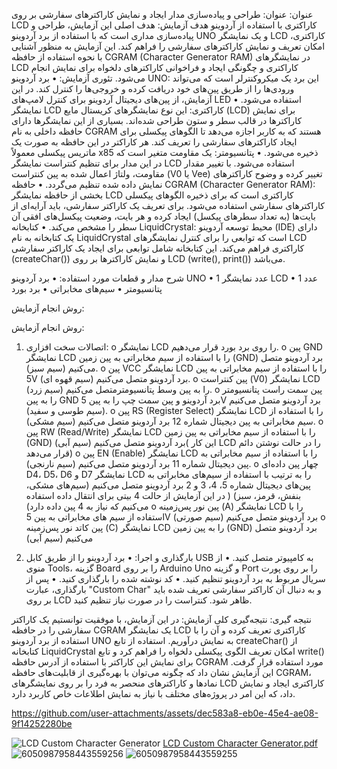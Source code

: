 عنوان: 
عنوان: طراحی و پیاده‌سازی مدار ایجاد و نمایش کاراکترهای سفارشی بر روی LCD کاراکتری با استفاده از آردوینو
هدف آزمایش:
هدف اصلی این آزمایش، طراحی و پیاده‌سازی مداری است که با استفاده از برد آردوینو UNO و یک نمایشگر LCD کاراکتری، امکان تعریف و نمایش کاراکترهای سفارشی را فراهم کند. این آزمایش به منظور آشنایی با نحوه استفاده از حافظه CGRAM (Character Generator RAM) در نمایشگرهای LCD کاراکتری و چگونگی ایجاد و فراخوانی کاراکترهای دلخواه برای نمایش انجام می‌شود.
تئوری آزمایش:
•	برد آردوینو UNO: این برد یک میکروکنترلر است که می‌تواند ورودی‌ها را از طریق پین‌های خود دریافت کرده و خروجی‌ها را کنترل کند. در این آزمایش، از پین‌های دیجیتال آردوینو برای کنترل لامپ‌های LED استفاده می‌شود.
•	نمایشگر LCD کاراکتری: این نوع نمایشگرهای کریستال مایع (LCD) برای نمایش کاراکترها در قالب سطر و ستون طراحی شده‌اند. بسیاری از این نمایشگرها دارای حافظه داخلی به نام CGRAM هستند که به کاربر اجازه می‌دهد تا الگوهای پیکسلی برای ایجاد کاراکترهای سفارشی را تعریف کند. هر کاراکتر در این حافظه به صورت یک ماتریس پیکسلی معمولاً x85 ذخیره می‌شود.
•	پتانسیومتر: یک مقاومت متغیر است که در این مدار برای تنظیم کنتراست نمایشگر LCD استفاده می‌شود. با تغییر مقدار مقاومت، ولتاژ اعمال شده به پین کنتراست (V0 یا Vee) تغییر کرده و وضوح کاراکترهای نمایش داده شده تنظیم می‌گردد.
•	حافظه CGRAM (Character Generator RAM): بخشی از حافظه نمایشگر LCD کاراکتری است که برای ذخیره الگوهای پیکسلی کاراکترهای سفارشی استفاده می‌شود. برای تعریف یک کاراکتر سفارشی، باید آرایه‌ای از بایت‌ها (به تعداد سطرهای پیکسل) ایجاد کرده و هر بایت، وضعیت پیکسل‌های افقی آن سطر را مشخص می‌کند.
•	کتابخانه LiquidCrystal: محیط توسعه آردوینو (IDE) دارای یک کتابخانه به نام LiquidCrystal است که توابعی را برای کنترل نمایشگرهای LCD کاراکتری فراهم می‌کند. این کتابخانه شامل توابعی برای ایجاد یک کاراکتر سفارشی (createChar()) و نمایش کاراکترها بر روی LCD (write(), print()) می‌باشد.

شرح مدار و قطعات مورد استفاده:
•	برد آردوینو UNO
•	1 عدد نمایشگر LCD 
•	1  عدد پتانسیومتر 
•	سیم‌های مخابراتی
•	برد بورد

روش انجام آزمایش:

روش انجام آزمایش:
1.	اتصالات سخت افزاری:
o	نمایشگر LCD را روی برد بورد قرار می‌دهیم.
o	پین GND نمایشگر LCD را با استفاده از سیم مخابراتی به پین زمین (GND) برد آردوینو متصل می‌کنیم (سیم سبز).
o	پین VCC نمایشگر LCD را با استفاده از سیم مخابراتی به پین 5V برد آردوینو متصل می‌کنیم (سیم قهوه ای).
o	پین کنتراست (V0) نمایشگر LCD را به پین وسط پتانسیومترمتصل می‌کنیم (سیم زرد).
o	پین سمت راست پتانسیومتر را به پین GND برد آردوینو و پین سمت چپ را به پین 5V برد آردوینو متصل می‌کنیم (سیم طوسی و سفید).
o	پین RS (Register Select) نمایشگر LCD را با استفاده از سیم مخابراتی به پین دیجیتال شماره 12 برد آردوینو متصل می‌کنیم (سیم مشکی).
o	پین RW (Read/Write) نمایشگر LCD را با استفاده از سیم مخابراتی به پین زمین (GND) برد آردوینو متصل می‌کنیم (سیم آبی)( این کار LCD را در حالت نوشتن دائم قرار می‌دهد)
o	پین EN (Enable) نمایشگر LCD را با استفاده از سیم مخابراتی به پین دیجیتال شماره 11 برد آردوینو متصل می‌کنیم (سیم نارنجی).
o	چهار پین داده‌ای D4، D5، D6 و D7 نمایشگر LCD را به ترتیب با استفاده از سیم‌های مخابراتی به پین‌های دیجیتال شماره 5، 4، 3 و 2 برد آردوینو متصل می‌کنیم (سیم‌های مشکی، بنفش، قرمز، سبز) ( در این آزمایش از حالت 4 بیتی برای انتقال داده استفاده می‌کنیم که نیاز به 4 پین داده دارد)
o	پین نور پس‌زمینه (A) نمایشگر LCD را با استفاده از سیم های مخابراتی به پین 5V برد آردوینو متصل می‌کنیم (سیم صورتی)
o	پین کاتد نور پس‌زمینه (C) نمایشگر LCD را به پین زمین (GND) برد آردوینو متصل می‌کنیم (سیم آبی)


3. بارگذاری و اجرا:
•	برد آردوینو را از طریق کابل USB به کامپیوتر متصل کنید.
•	از منوی Tools، گزینه Board را بر روی Arduino Uno و گزینه Port را بر روی پورت سریال مربوط به برد آردوینو تنظیم کنید.
•	کد نوشته شده را بارگذاری کنید.
•	پس از بارگذاری، عبارت "Custom Char" و به دنبال آن کاراکتر سفارشی تعریف شده باید بر روی LCD ظاهر شود. کنتراست را در صورت نیاز تنظیم کنید.


نتیجه گیری:
نتیجه‌گیری کلی آزمایش: در این آزمایش، با موفقیت توانستیم یک کاراکتر سفارشی را در حافظه CGRAM یک نمایشگر LCD کاراکتری تعریف کرده و آن را با استفاده از برد آردوینو UNO به نمایش درآوریم. استفاده از تابع createChar() از کتابخانه LiquidCrystal امکان تعریف الگوی پیکسلی دلخواه را فراهم کرد و تابع write() برای نمایش این کاراکتر با استفاده از آدرس حافظه CGRAM مورد استفاده قرار گرفت. این آزمایش نشان داد که چگونه می‌توان با بهره‌گیری از قابلیت‌های حافظه CGRAM، نمادها و کاراکترهای منحصر به فرد را بر روی نمایشگرهای LCD کاراکتری ایجاد و نمایش داد، که این امر در پروژه‌های مختلف با نیاز به نمایش اطلاعات خاص کاربرد دارد.





https://github.com/user-attachments/assets/dec583a8-eb0e-45e4-ae08-9f14252280be

![LCD Custom Character Generator](https://github.com/user-attachments/assets/5080cc4f-5598-4e84-bad4-78802f331773)
[LCD Custom Character Generator.pdf](https://github.com/user-attachments/files/19857527/LCD.Custom.Character.Generator.pdf)
![6050987958443559256](https://github.com/user-attachments/assets/87ee5a73-5bbd-468c-a605-90b166a3c39b)
![6050987958443559255](https://github.com/user-attachments/assets/0e36d6b4-91c5-4481-9784-3fd467b70f1a)

